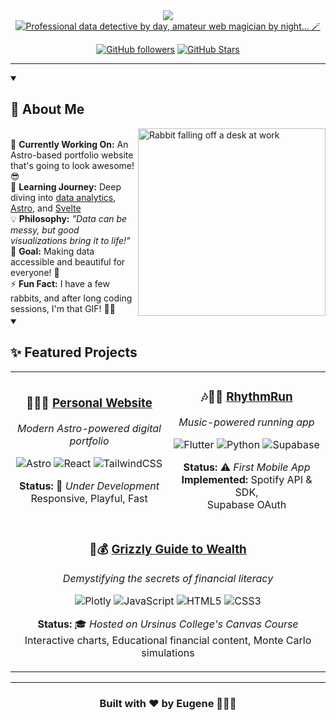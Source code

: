 <div align="center">
  <img src="https://capsule-render.vercel.app/api?type=speech&height=300&color=gradient&customColorList=3,13,17,19,22,26&text=Hi%20👋🏻&section=header&reversal=true&textBg=false&fontColor=ffffff&fontSize=80&animation=scaleIn&desc=I%27m%20Eugene!&descAlignY=65&fontAlignY=40&descSize=40" />
</div>



<div align="center">
  <a href="https://git.io/typing-svg"><img src="https://readme-typing-svg.demolab.com?font=Avenir&weight=600&size=40&duration=3000&color=777777&center=true&vCenter=true&multiline=true&repeat=false&width=750&height=110&lines=Data+nerd+by+day%2C;amateur+web+magician+by+night...+%F0%9F%AA%84" alt="Professional data detective by day, amateur web magician by night... 🪄" /></a>
</div>

<div align="center">
  
[![GitHub followers](https://img.shields.io/github/followers/euhystho?style=for-the-badge&color=f8f8f2&labelColor=4c2719&logo=github)](https://github.com/euhystho)
[![GitHub Stars](https://img.shields.io/github/stars/euhystho?style=for-the-badge&color=f8f8f2&labelColor=FFC71F&logo=star)](https://github.com/euhystho)

</div>

---

<details open>
<summary>
  
  ## 💫 About Me
  
</summary>
<img align="right" width="300" src="https://media1.giphy.com/media/v1.Y2lkPTc5MGI3NjExMTNuZ2JqbDlycDBlMWExdTduNW5oajhvOGdwYXlodzZxdXFzbm93ZiZlcD12MV9pbnRlcm5hbF9naWZfYnlfaWQmY3Q9Zw/NKeVGRQ8Uj7Da/giphy.gif" alt="Rabbit falling off a desk at work"/>
<br>
🔭 <strong>Currently Working On:</strong> An Astro-based portfolio website that's going to look awesome! 😎 <br> 
🌱 <strong>Learning Journey:</strong> Deep diving into <a href="https://www.datacamp.com">data analytics</a>, <a href="https://astro.build">Astro</a>, and <a href="https://svelte.dev">Svelte</a><br>
💡 <strong>Philosophy:</strong> <em>"Data can be messy, but good visualizations bring it to life!"</em> <br>
🎯 <strong>Goal:</strong> Making data accessible and beautiful for everyone! 🤩 <br>
⚡ <strong>Fun Fact:</strong> I have a few rabbits, and after long coding sessions, I'm that GIF! 🐰😴



<br clear="right"/>

</details>




<details open>

<summary>

## ✨ Featured Projects

</summary>
<div align="center">

<table width="100%">
<tr>
<td width="50%" align="center">

### 👨🏻‍💻 [Personal Website](https://github.com/euhystho/euhystho.github.io)

_Modern Astro-powered digital portfolio_

![Astro](https://img.shields.io/badge/astro-%232C2052.svg?style=for-the-badge&logo=astro&logoColor=white)
![React](https://img.shields.io/badge/react-%2320232a.svg?style=for-the-badge&logo=react&logoColor=%2361DAFB)
![TailwindCSS](https://img.shields.io/badge/tailwindcss-%2338B2AC.svg?style=for-the-badge&logo=tailwind-css&logoColor=white)

**Status:** 🚧 _Under Development_  
Responsive, Playful, Fast

</td>
<td width="50%" align="center">

### 🎶🏃‍♂️ [RhythmRun](https://github.com/euhystho/rhythm-run)

_Music-powered running app_

![Flutter](https://img.shields.io/badge/Flutter-%2302569B.svg?style=for-the-badge&logo=Flutter&logoColor=white)
![Python](https://img.shields.io/badge/python-3670A0?style=for-the-badge&logo=python&logoColor=ffdd54)
![Supabase](https://img.shields.io/badge/Supabase-3ECF8E?style=for-the-badge&logo=supabase&logoColor=white)

**Status:** ⚠️ _First Mobile App_ <br>
**Implemented:** Spotify API & SDK, <br> Supabase OAuth

</td>
</tr>
<tr>
<td colspan="2" align="center">

### 🐻💰 [Grizzly Guide to Wealth](https://github.com/euhystho/finlit_ggtw)

_Demystifying the secrets of financial literacy_

![Plotly](https://img.shields.io/badge/Plotly-%233F4F75.svg?style=for-the-badge&logo=plotly&logoColor=white)
![JavaScript](https://img.shields.io/badge/javascript-%23323330.svg?style=for-the-badge&logo=javascript&logoColor=%23F7DF1E)
![HTML5](https://img.shields.io/badge/html5-%23E34F26.svg?style=for-the-badge&logo=html5&logoColor=white)
![CSS3](https://img.shields.io/badge/css3-%231572B6.svg?style=for-the-badge&logo=css3&logoColor=white)

**Status:** 🎓 _Hosted on Ursinus College's Canvas Course_  
Interactive charts, Educational financial content, Monte Carlo simulations

</td>
</tr>
</table>

</div>
</details>

---

<div align="center">
  
 ### Built with ❤️ by Eugene 👨🏻‍💻
  
</div>

